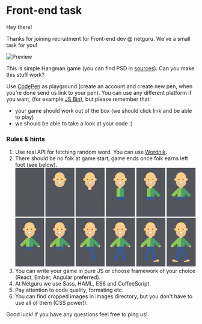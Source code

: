 # Front-end task

Hey there!

Thanks for joining recruitment for Front-end dev @ netguru. We’ve a small task for you!

![Preview](https://raw.githubusercontent.com/netguru/frontend-recruitment-task/master/sources/hangman.png)

This is simple Hangman game (you can find PSD in [sources](https://github.com/netguru/frontend-recruitment-task/tree/master/sources)). Can you make this stuff work?

Use [CodePen](http://codepen.io/) as playground (create an account and create new pen, when you’re done send us link to your pen). You can use any different platform if you want, (for example [JS Bin](https://jsbin.com)), but please remember that:
+ your game should work out of the box (we should click link and be able to play)
+ we should be able to take a look at your code :)

### Rules & hints
1. Use real API for fetching random word. You can use [Wordnik](http://developer.wordnik.com/docs.html#!/words).
2. There should be no folk at game start, game ends once folk earns left foot (see below).
![Flow](https://raw.githubusercontent.com/netguru/frontend-recruitment-task/master/imgs/flow.png)
3. You can write your game in pure JS or choose framework of your choice (React, Ember, Angular preferred).
4. At Netguru we use Sass, HAML, ES6 and CoffeeScript.
5. Pay attention to code quality, formating etc.
6. You can find cropped images in images directory, but you don't have to use all of them (CSS power!).

Good luck! If you have any questions feel free to ping us!
